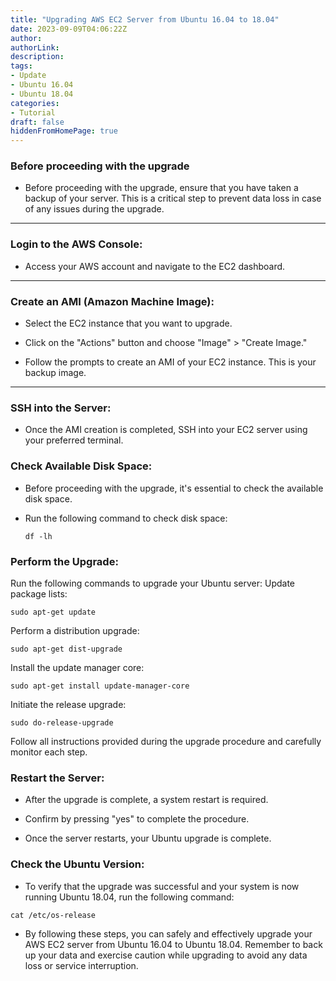 ```yaml
---
title: "Upgrading AWS EC2 Server from Ubuntu 16.04 to 18.04"
date: 2023-09-09T04:06:22Z
author:
authorLink:
description:
tags:
- Update
- Ubuntu 16.04
- Ubuntu 18.04
categories:
- Tutorial
draft: false
hiddenFromHomePage: true
---
```


### Before proceeding with the upgrade

* Before proceeding with the upgrade, ensure that you have taken a backup of your server. This is a critical step to prevent data loss in case of any issues during the upgrade.


***
### Login to the AWS Console:

* Access your AWS account and navigate to the EC2 dashboard.

***

### Create an AMI (Amazon Machine Image):

* Select the EC2 instance that you want to upgrade.

* Click on the "Actions" button and choose "Image" > "Create Image."

* Follow the prompts to create an AMI of your EC2 instance. This is your backup image.

***


### SSH into the Server:

* Once the AMI creation is completed, SSH into your EC2 server using your preferred terminal.

### Check Available Disk Space:

* Before proceeding with the upgrade, it's essential to check the available disk space.

* Run the following command to check disk space:

  `df -lh`

### Perform the Upgrade:

Run the following commands to upgrade your Ubuntu server:
Update package lists:

`sudo apt-get update`

Perform a distribution upgrade:

`sudo apt-get dist-upgrade`

Install the update manager core:

`sudo apt-get install update-manager-core`

Initiate the release upgrade:

`sudo do-release-upgrade`

Follow all instructions provided during the upgrade procedure and carefully monitor each step.

### Restart the Server:

* After the upgrade is complete, a system restart is required.

* Confirm by pressing "yes" to complete the procedure.

* Once the server restarts, your Ubuntu upgrade is complete.

### Check the Ubuntu Version:

* To verify that the upgrade was successful and your system is now running Ubuntu 18.04, run the following command:

`cat /etc/os-release`

* By following these steps, you can safely and effectively upgrade your AWS EC2 server from Ubuntu 16.04 to Ubuntu 18.04. Remember to back up your data and exercise caution while upgrading to avoid any data loss or service interruption.
